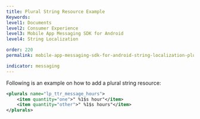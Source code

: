 ```yaml
---
title: Plural String Resource Example
Keywords:
level1: Documents
level2: Consumer Experience
level3: Mobile App Messaging SDK for Android
level4: String Localization

order: 220
permalink: mobile-app-messaging-sdk-for-android-string-localization-plural-string-resource-example.html

indicator: messaging
---
```


Following is an example on how to add a plural string resource:

```xml
<plurals name="lp_ttr_message_hours">
	<item quantity="one">" %1$s hour"</item>
	<item quantity="other">" %1$s hours"</item>
</plurals>
```
